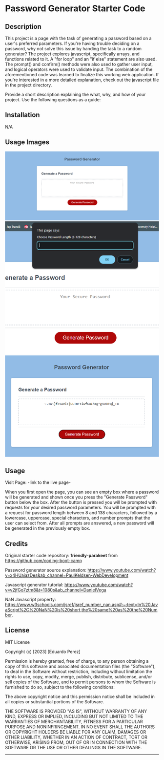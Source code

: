 # Password Generator Starter Code

## Description 
This project is a page with the task of generating a password based on a user's preferred parameters. If you're having trouble deciding on a password, why not solve this issue by handing the task to a random generator? The project explores javascript, specifically arrays, and functions related to it. A "for loop" and an "if else" statement are also used. The prompt() and confirm() methods were also used to gather user input, and logical operators were used to validate input. The combination of the aforementioned code was learned to finalize this working web application. If you're interested in a more detailed explanation, check out the javascript file in the project directory.

Provide a short description explaining the what, why, and how of your project. Use the following questions as a guide:

## Installation
N/A

## Usage Images
![Password Generator Welcome Page](./Develop/Assets/Pass_generator_main.png)
![Password Generator Prompt Request](./Develop/Assets/Pass_generator_prompt.png)
![Password Generator Generated Password](./Develop/Assets/Pass-generator_generated.png)
## Usage
Visit Page: -link to the live page-

When you first open the page, you can see an empty box where a password will be generated and shown once you press the "Generate Password" button below the box. After the button is pressed you will be prompted with requests for your desired password parameters. You will be prompted with a request for password length between 8 and 138 characters, followed by a lowercase, uppercase, special characters, and number prompts that the user can select from. After all prompts are answered, a new password will be generated in the previously empty box. 

## Credits
Original starter code repository: __friendly-parakeet__ from https://github.com/coding-boot-camp

Password generator source explanation:
https://www.youtube.com/watch?v=x4HUaiazDes&ab_channel=PaulKeldsen-WebDevelopment

Javascript generator tutorial:
https://www.youtube.com/watch?v=v2jfGo7ztm8&t=1080s&ab_channel=DanielVega

NaN Javascript property:
https://www.w3schools.com/jsref/jsref_number_nan.asp#:~:text=In%20JavaScript%2C%20NaN%20is%20short,the%20same%20as%20the%20Number.


## License
MIT License

Copyright (c) [2023] [Eduardo Perez]

Permission is hereby granted, free of charge, to any person obtaining a copy
of this software and associated documentation files (the "Software"), to deal
in the Software without restriction, including without limitation the rights
to use, copy, modify, merge, publish, distribute, sublicense, and/or sell
copies of the Software, and to permit persons to whom the Software is
furnished to do so, subject to the following conditions:

The above copyright notice and this permission notice shall be included in all
copies or substantial portions of the Software.

THE SOFTWARE IS PROVIDED "AS IS", WITHOUT WARRANTY OF ANY KIND, EXPRESS OR
IMPLIED, INCLUDING BUT NOT LIMITED TO THE WARRANTIES OF MERCHANTABILITY,
FITNESS FOR A PARTICULAR PURPOSE AND NONINFRINGEMENT. IN NO EVENT SHALL THE
AUTHORS OR COPYRIGHT HOLDERS BE LIABLE FOR ANY CLAIM, DAMAGES OR OTHER
LIABILITY, WHETHER IN AN ACTION OF CONTRACT, TORT OR OTHERWISE, ARISING FROM,
OUT OF OR IN CONNECTION WITH THE SOFTWARE OR THE USE OR OTHER DEALINGS IN THE
SOFTWARE.

---